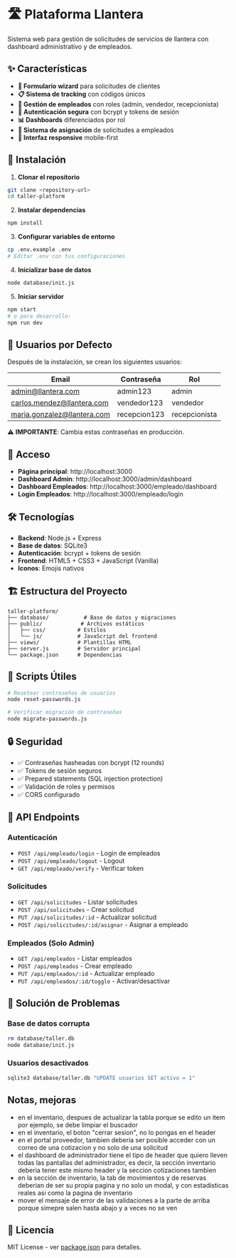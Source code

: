 # 🛣️ Plataforma Llantera

Sistema web para gestión de solicitudes de servicios de llantera con dashboard administrativo y de empleados.

## ✨ Características

- **🎯 Formulario wizard** para solicitudes de clientes
- **📋 Sistema de tracking** con códigos únicos
- **👥 Gestión de empleados** con roles (admin, vendedor, recepcionista)
- **🔐 Autenticación segura** con bcrypt y tokens de sesión
- **📊 Dashboards** diferenciados por rol
- **📝 Sistema de asignación** de solicitudes a empleados
- **🎨 Interfaz responsive** mobile-first

## 🚀 Instalación

1. **Clonar el repositorio**
```bash
git clone <repository-url>
cd taller-platform
```

2. **Instalar dependencias**
```bash
npm install
```

3. **Configurar variables de entorno**
```bash
cp .env.example .env
# Editar .env con tus configuraciones
```

4. **Inicializar base de datos**
```bash
node database/init.js
```

5. **Iniciar servidor**
```bash
npm start
# o para desarrollo:
npm run dev
```

## 🔑 Usuarios por Defecto

Después de la instalación, se crean los siguientes usuarios:

| Email | Contraseña | Rol |
|-------|------------|-----|
| admin@llantera.com | admin123 | admin |
| carlos.mendez@llantera.com | vendedor123 | vendedor |
| maria.gonzalez@llantera.com | recepcion123 | recepcionista |

⚠️ **IMPORTANTE**: Cambia estas contraseñas en producción.

## 📱 Acceso

- **Página principal**: http://localhost:3000
- **Dashboard Admin**: http://localhost:3000/admin/dashboard
- **Dashboard Empleados**: http://localhost:3000/empleado/dashboard
- **Login Empleados**: http://localhost:3000/empleado/login

## 🛠️ Tecnologías

- **Backend**: Node.js + Express
- **Base de datos**: SQLite3
- **Autenticación**: bcrypt + tokens de sesión
- **Frontend**: HTML5 + CSS3 + JavaScript (Vanilla)
- **Iconos**: Emojis nativos

## 🏗️ Estructura del Proyecto

```
taller-platform/
├── database/           # Base de datos y migraciones
├── public/            # Archivos estáticos
│   ├── css/          # Estilos
│   └── js/           # JavaScript del frontend
├── views/            # Plantillas HTML
├── server.js         # Servidor principal
└── package.json      # Dependencias
```

## 🔧 Scripts Útiles

```bash
# Resetear contraseñas de usuarios
node reset-passwords.js

# Verificar migración de contraseñas
node migrate-passwords.js
```

## 🔒 Seguridad

- ✅ Contraseñas hasheadas con bcrypt (12 rounds)
- ✅ Tokens de sesión seguros
- ✅ Prepared statements (SQL injection protection)
- ✅ Validación de roles y permisos
- ✅ CORS configurado

## 📝 API Endpoints

### Autenticación
- `POST /api/empleado/login` - Login de empleados
- `POST /api/empleado/logout` - Logout
- `GET /api/empleado/verify` - Verificar token

### Solicitudes
- `GET /api/solicitudes` - Listar solicitudes
- `POST /api/solicitudes` - Crear solicitud
- `PUT /api/solicitudes/:id` - Actualizar solicitud
- `POST /api/solicitudes/:id/asignar` - Asignar a empleado

### Empleados (Solo Admin)
- `GET /api/empleados` - Listar empleados
- `POST /api/empleados` - Crear empleado
- `PUT /api/empleados/:id` - Actualizar empleado
- `PUT /api/empleados/:id/toggle` - Activar/desactivar

## 🐛 Solución de Problemas

### Base de datos corrupta
```bash
rm database/taller.db
node database/init.js
```

### Usuarios desactivados
```bash
sqlite3 database/taller.db "UPDATE usuarios SET activo = 1"
```

## Notas, mejoras
- en el inventario, despues de actualizar la tabla porque se edito un item por ejemplo, se debe limpiar el buscador
- en el inventario, el boton "cerrar sesion", no lo pongas en el header
- en el portal proveedor, tambien deberia ser posible acceder con un correo de una cotizacion y no solo de una solicitud
- el dashboard de administrador tiene el tipo de header que quiero lleven todas las pantallas del administrador, es decir, la sección inventario deberia tener este mismo header y la seccion cotizaciones tambien
- en la sección de inventario, la tab de movimientos y de reservas deberian de ser su propia pagina y no solo un modal, y con estadisticas reales asi como la pagina de inventario
- mover el mensaje de error de las validaciones a la parte de arriba porque simepre salen hasta abajo y a veces no se ven
    


## 📄 Licencia

MIT License - ver [package.json](package.json) para detalles.